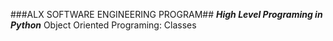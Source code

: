 ###ALX SOFTWARE ENGINEERING PROGRAM##
***High Level Programing in Python***
Object Oriented Programing: Classes
